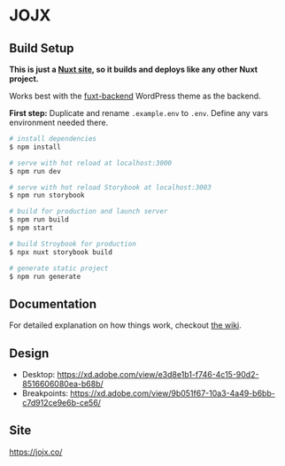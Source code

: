 # JOJX

## Build Setup

**This is just a [Nuxt site](https://nuxtjs.org), so it builds and deploys like any other Nuxt project.**

Works best with the [fuxt-backend](https://github.com/funkhaus/fuxt-backend) WordPress theme as the backend.

**First step:** Duplicate and rename `.example.env` to `.env`. Define any vars environment needed there.

```bash
# install dependencies
$ npm install

# serve with hot reload at localhost:3000
$ npm run dev

# serve with hot reload Storybook at localhost:3003
$ npm run storybook

# build for production and launch server
$ npm run build
$ npm start

# build Stroybook for production
$ npx nuxt storybook build

# generate static project
$ npm run generate

```

## Documentation

For detailed explanation on how things work, checkout [the wiki](https://github.com/funkhaus/fuxt/wiki).

## Design

-   Desktop: https://xd.adobe.com/view/e3d8e1b1-f746-4c15-90d2-8516606080ea-b68b/
-   Breakpoints: https://xd.adobe.com/view/9b051f67-10a3-4a49-b6bb-c7d912ce9e6b-ce56/

## Site

https://jojx.co/
